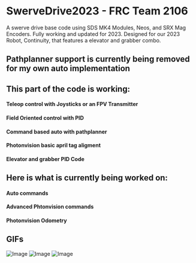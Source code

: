 # SwerveDrive2023 - FRC Team 2106
A swerve drive base code using SDS MK4 Modules, Neos, and SRX Mag Encoders.
Fully working and updated for 2023. Designed for our 2023 Robot, Continuity, that
features a elevator and grabber combo. 

## Pathplanner support is currently being removed for my own auto implementation

## This part of the code is working:
#### Teleop control with Joysticks or an FPV Transmitter
#### Field Oriented control with PID
#### Command based auto with pathplanner
#### Photonvision basic april tag aligment
#### Elevator and grabber PID Code

## Here is what is currently being worked on:
#### Auto commands
#### Advanced Phtonvision commands
#### Photonvision Odometry

## GIFs

![Image](https://media.giphy.com/media/qFHMvT4GHZq3IuzlKR/giphy.gif)
![Image](https://media.giphy.com/media/gQ6jfuotT8burf9T6B/giphy-downsized-large.gif)
![Image](https://media.giphy.com/media/v1.Y2lkPTc5MGI3NjExZDhhMTQwYjUzYWY2YmE1MjgzMDRiZTNjN2U4ZTMwODNlODhlMDNmOSZjdD1n/abbE2y5Egcj5hCUUJS/giphy-downsized-large.gif)

